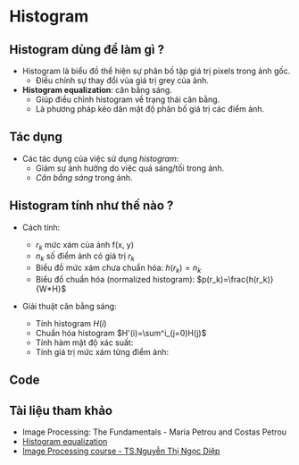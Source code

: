 # Histogram 

## Histogram dùng để làm gì ?
+ Histogram là biểu đồ thể hiện sự phân bố tập giá trị pixels trong ảnh gốc.    
    - Điều chỉnh sự thay đổi vủa giá trị grey của ảnh.
+ **Histogram equalization**: cân bằng sáng.
    - Giúp điều chỉnh histogram về trạng thái cân bằng.
    - Là phương pháp kéo dãn mật độ phân bố giá trị các điểm ảnh.

## Tác dụng
+ Các tác dụng của việc sử dụng *histogram*:
    - Giảm sự ảnh hưởng do việc quá sáng/tối trong ảnh.
    - *Cân bằng sáng* trong ảnh.

## Histogram tính như thế nào ?
+ Cách tính:
    - $r_k$ mức xám của ảnh f(x, y)
    - $n_k$ số điểm ảnh có giá trị $r_k$
    - Biểu đồ mức xám chưa chuẩn hóa: $h(r_k)=n_k$
    - Biểu đồ chuẩn hóa (normalized histogram): $p(r_k)=\frac{h(r_k)}{W*H}$

+ Giải thuật cân bằng sáng:
    - Tính histogram $H(i)$
    - Chuẩn hóa histogram $H'(i)=\sum^i_(j=0)H(j)$
    - Tính hàm mật độ xác suất:
    - Tính giá trị mức xám từng điểm ảnh: 


## Code 


## Tài liệu tham khảo 
+ Image Processing: The Fundamentals - Maria Petrou and Costas Petrou
+ [Histogram equalization](https://docs.opencv.org/2.4/doc/tutorials/imgproc/histograms/histogram_equalization/histogram_equalization.html#how-does-it-work)
+ [Image Processing course - TS.Nguyễn Thị Ngọc Diệp](https://github.com/chupibk/INT3404_1/blob/master/week3/Week%203%20-%20Histogram.pdf)